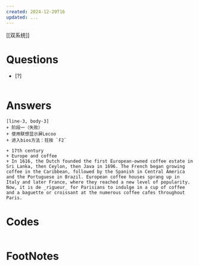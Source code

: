 ```yaml
---
created: 2024-12-20T16
updated: ...
---
```

[[双系统]]

# Questions

- [?] 

```python

```

# Answers

```timeline
[line-3, body-3]
+ 阶段一（失败）
+ 使用联想显示屏Lecoo
+ 进入bios方法：狂按 `F2`

+ 17th century
+ Europe and coffee
+ In 1616, the Dutch founded the first European-owned coffee estate in Sri Lanka, then Ceylon, then Java in 1696. The French began growing coffee in the Caribbean, followed by the Spanish in Central America and the Portuguese in Brazil. European coffee houses sprang up in Italy and later France, where they reached a new level of popularity. Now, it is de _rigueur_ for Parisians to indulge in a cup of coffee and a baguette or croissant at the numerous coffee cafes throughout Paris.
```


# Codes

```python

```


# FootNotes
